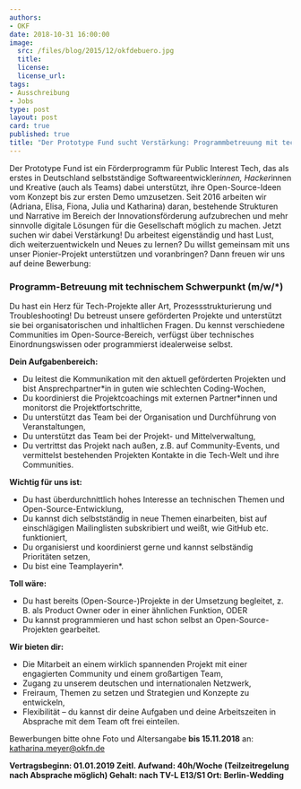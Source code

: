 ```yaml
---
authors:
- OKF
date: 2018-10-31 16:00:00
image:
  src: /files/blog/2015/12/okfdebuero.jpg
  title:
  license:
  license_url:
tags:
- Ausschreibung
- Jobs
type: post
layout: post
card: true
published: true
title: "Der Prototype Fund sucht Verstärkung: Programmbetreuung mit technischem Schwerpunkt"
---
```



Der Prototype Fund ist ein Förderprogramm für Public Interest Tech, das als erstes in Deutschland selbstständige Softwareentwickler*innen, Hacker*innen und Kreative (auch als Teams) dabei unterstützt, ihre Open-Source-Ideen vom Konzept bis zur ersten Demo umzusetzen. Seit 2016 arbeiten wir (Adriana, Elisa, Fiona, Julia und Katharina) daran, bestehende Strukturen und Narrative im Bereich der Innovationsförderung aufzubrechen und mehr sinnvolle digitale Lösungen für die Gesellschaft möglich zu machen. Jetzt suchen wir dabei Verstärkung!
Du arbeitest eigenständig und hast Lust, dich weiterzuentwickeln und Neues zu lernen? Du willst gemeinsam mit uns unser Pionier-Projekt unterstützen und voranbringen? Dann freuen wir uns auf deine Bewerbung:

<h3>Programm-Betreuung mit technischem Schwerpunkt (m/w/*)</h3>

Du hast ein Herz für Tech-Projekte aller Art, Prozessstrukturierung und Troubleshooting! Du betreust unsere geförderten Projekte und unterstützt sie bei organisatorischen und inhaltlichen Fragen. Du kennst verschiedene Communities im Open-Source-Bereich, verfügst über technisches Einordnungswissen oder programmierst idealerweise selbst.

<strong>Dein Aufgabenbereich:</strong>
<ul>
	<li>Du leitest die Kommunikation mit den aktuell geförderten Projekten und bist Ansprechpartner*in in guten wie schlechten Coding-Wochen,</li>
	<li>Du koordinierst die Projektcoachings mit externen Partner*innen und monitorst die Projektfortschritte,</li>
	<li>Du unterstützt das Team bei der Organisation und Durchführung von Veranstaltungen,</li>
	<li>Du unterstützt das Team bei der Projekt- und Mittelverwaltung,</li>
	<li>Du vertrittst das Projekt nach außen, z.B. auf Community-Events, und vermittelst bestehenden Projekten Kontakte in die Tech-Welt und ihre Communities.</li>
</ul>


<strong>Wichtig für uns ist:</strong>
<ul>
	<li>Du hast überdurchnittlich hohes Interesse an technischen Themen und Open-Source-Entwicklung,</li>
	<li>Du kannst dich selbstständig in neue Themen einarbeiten, bist auf einschlägigen Mailinglisten subskribiert und weißt, wie GitHub etc. funktioniert,</li>
	<li>Du organisierst und koordinierst gerne und kannst selbständig Prioritäten setzen,</li>
	<li>Du bist eine Teamplayerin*.</li>
</ul>


<strong>Toll wäre:</strong>
<ul>
	<li>Du hast bereits (Open-Source-)Projekte in der Umsetzung begleitet, z. B. als Product Owner oder in einer ähnlichen Funktion, ODER </li>
	<li>Du kannst programmieren und hast schon selbst an Open-Source-Projekten gearbeitet.</li>
</ul>


<strong>Wir bieten dir:</strong>
<ul>
	<li>Die Mitarbeit an einem wirklich spannenden Projekt mit einer engagierten Community und einem großartigen Team,</li>
	<li>Zugang zu unserem deutschen und internationalen Netzwerk,</li>
	<li>Freiraum, Themen zu setzen und Strategien und Konzepte zu entwickeln,</li>
	<li>Flexibilität – du kannst dir deine Aufgaben und deine Arbeitszeiten in Absprache mit dem Team oft frei einteilen.</li>
</ul>


Bewerbungen bitte ohne Foto und Altersangabe <strong>bis 15.11.2018</strong> an:
katharina.meyer@okfn.de

<strong>Vertragsbeginn: 01.01.2019
Zeitl. Aufwand: 40h/Woche (Teilzeitregelung nach Absprache möglich)
Gehalt: nach TV-L E13/S1
Ort: Berlin-Wedding</strong>
